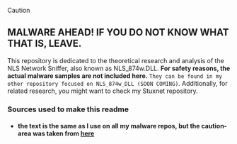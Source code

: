 > [!CAUTION]
> ## MALWARE AHEAD! IF YOU DO NOT KNOW WHAT THAT IS, LEAVE.
This repository is dedicated to the theoretical research and analysis of the NLS Network Sniffer, also known as NLS_874w.DLL. <b>For safety reasons, the actual malware samples are not included here.</b> `They can be found in my other repository focused on NLS_874w_DLL (SOON COMING)`. Additionally, for related research, you might want to check my Stuxnet repository.

### Sources used to make this readme

- #### the text is the same as I use on all my malware repos, but the caution-area was taken from [here](https://github.com/isPique/Fuck-Windows-Security)
